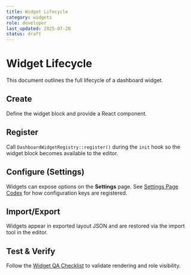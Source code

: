 ```yaml
---
title: Widget Lifecycle
category: widgets
role: developer
last_updated: 2025-07-20
status: draft
---
```


# Widget Lifecycle

This document outlines the full lifecycle of a dashboard widget.

## Create
Define the widget block and provide a React component.

## Register
Call `DashboardWidgetRegistry::register()` during the `init` hook so the widget block becomes available to the editor.

## Configure (Settings)
Widgets can expose options on the **Settings** page. See [Settings Page Codex](../settings-page-codex.md) for how configuration keys are registered.

## Import/Export
Widgets appear in exported layout JSON and are restored via the import tool in the editor.

## Test & Verify
Follow the [Widget QA Checklist](../qa/widget-qa-checklist.md) to validate rendering and role visibility.
